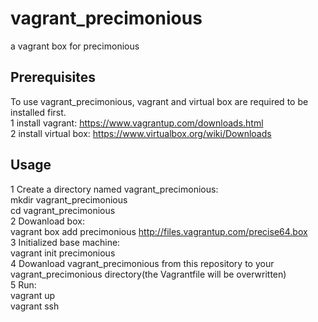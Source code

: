 # vagrant_precimonious
a vagrant box for precimonious

Prerequisites  
---------------------------------------  
To use vagrant_precimonious, vagrant and virtual box are required to be installed first.  
1 install vagrant: https://www.vagrantup.com/downloads.html  
2 install virtual box:  https://www.virtualbox.org/wiki/Downloads  

Usage  
--------------------------------------  
1 Create a directory named vagrant_precimonious:  
    mkdir vagrant_precimonious  
    cd vagrant_precimonious  
2 Dowanload box:  
    vagrant box add precimonious http://files.vagrantup.com/precise64.box  
3 Initialized base machine:  
    vagrant init precimonious  
4 Dowanload vagrant_precimonious from this repository to your vagrant_precimonious directory(the Vagrantfile will be overwritten)  
5 Run:  
    vagrant up  
    vagrant ssh  
